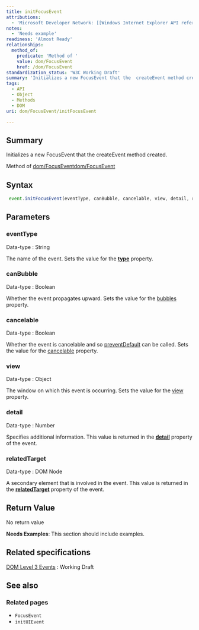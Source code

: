 ```yaml
---
title: initFocusEvent
attributions:
  - 'Microsoft Developer Network: [[Windows Internet Explorer API reference](http://msdn.microsoft.com/en-us/library/ie/hh828809%28v=vs.85%29.aspx) Article]'
notes:
  - 'Needs example'
readiness: 'Almost Ready'
relationships:
  method_of:
    predicate: 'Method of '
    value: dom/FocusEvent
    href: /dom/FocusEvent
standardization_status: 'W3C Working Draft'
summary: 'Initializes a new FocusEvent that the  createEvent method created.'
tags:
  - API
  - Object
  - Methods
  - DOM
uri: dom/FocusEvent/initFocusEvent

---
```

## Summary

Initializes a new FocusEvent that the createEvent method created.

Method of [dom/FocusEvent](/dom/FocusEvent)[dom/FocusEvent](/dom/FocusEvent)

## Syntax

``` js
 event.initFocusEvent(eventType, canBubble, cancelable, view, detail, relatedTarget);
```

## Parameters

### eventType

 Data-type
:   String

 The name of the event. Sets the value for the [**type**](/dom/Event/type) property.

### canBubble

 Data-type
:   Boolean

 Whether the event propagates upward. Sets the value for the [bubbles](/dom/Event/bubbles) property.

### cancelable

 Data-type
:   Boolean

 Whether the event is cancelable and so [preventDefault](/dom/Event/preventDefault) can be called. Sets the value for the [cancelable](/dom/Event/cancelable) property.

### view

 Data-type
:   Object

 The window on which this event is occurring. Sets the value for the [view](/dom/UIEvent/view) property.

### detail

 Data-type
:   Number

 Specifies additional information. This value is returned in the [**detail**](/dom/UIEvent/detail) property of the event.

### relatedTarget

 Data-type
:   DOM Node

 A secondary element that is involved in the event. This value is returned in the [**relatedTarget**](/dom/MouseEvent/relatedTarget) property of the event.

## Return Value

No return value

**Needs Examples**: This section should include examples.

## Related specifications

[DOM Level 3 Events](http://www.w3.org/TR/DOM-Level-3-Events/)
:   Working Draft

## See also

### Related pages

-   `FocusEvent`
-   `initUIEvent`
